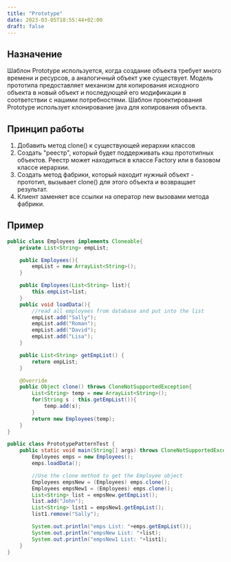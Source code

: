 ```yaml
---
title: "Prototype"
date: 2023-03-05T18:55:44+02:00
draft: false
---
```


## Назначение

Шаблон Prototype используется, когда создание объекта требует много времени и ресурсов, а аналогичный объект уже существует. Модель прототипа предоставляет механизм для копирования исходного объекта в новый объект и последующей его модификации в соответствии с нашими потребностями. Шаблон проектирования Prototype использует клонирование java для копирования объекта.

## Принцип работы

1. Добавить метод clone() к существующей иерархии классов
2. Создать "реестр", который будет поддерживать кэш прототипных объектов. Реестр может находиться в классе Factory или в базовом классе иерархии.
3. Создать метод фабрики, который находит нужный объект - прототип, вызывает clone() для этого объекта и возвращает результат.
4. Клиент заменяет все ссылки на оператор new вызовами метода фабрики.

## Пример

```java
public class Employees implements Cloneable{
	private List<String> empList;

	public Employees(){
		empList = new ArrayList<String>();
	}

	public Employees(List<String> list){
		this.empList=list;
	}
	public void loadData(){
		//read all employees from database and put into the list
		empList.add("Sally");
		empList.add("Roman");
		empList.add("David");
		empList.add("Lisa");
	}

	public List<String> getEmpList() {
		return empList;
	}

	@Override
	public Object clone() throws CloneNotSupportedException{
        List<String> temp = new ArrayList<String>();
        for(String s : this.getEmpList()){
            temp.add(s);
        }
        return new Employees(temp);
	}
}

public class PrototypePatternTest {
	public static void main(String[] args) throws CloneNotSupportedException {
		Employees emps = new Employees();
		emps.loadData();

		//Use the clone method to get the Employee object
		Employees empsNew = (Employees) emps.clone();
		Employees empsNew1 = (Employees) emps.clone();
		List<String> list = empsNew.getEmpList();
		list.add("John");
		List<String> list1 = empsNew1.getEmpList();
		list1.remove("Sally");

		System.out.println("emps List: "+emps.getEmpList());
		System.out.println("empsNew List: "+list);
		System.out.println("empsNew1 List: "+list1);
	}
}

```
